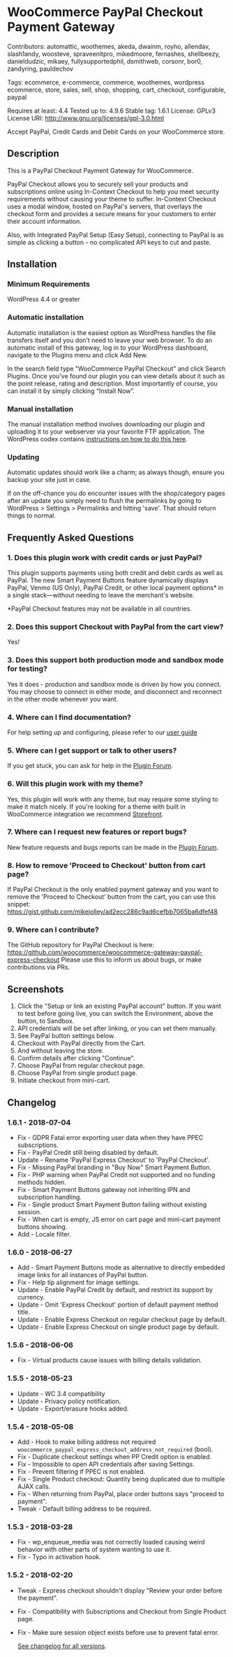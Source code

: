 # WooCommerce PayPal Checkout Payment Gateway
Contributors: automattic, woothemes, akeda, dwainm, royho, allendav, slash1andy, woosteve, spraveenitpro, mikedmoore, fernashes, shellbeezy, danieldudzic, mikaey, fullysupportedphil, dsmithweb, corsonr, bor0, zandyring, pauldechov

Tags: ecommerce, e-commerce, commerce, woothemes, wordpress ecommerce, store, sales, sell, shop, shopping, cart, checkout, configurable, paypal

Requires at least: 4.4
Tested up to: 4.9.6
Stable tag: 1.6.1
License: GPLv3
License URI: http://www.gnu.org/licenses/gpl-3.0.html

Accept PayPal, Credit Cards and Debit Cards on your WooCommerce store.

## Description

This is a PayPal Checkout Payment Gateway for WooCommerce.

PayPal Checkout allows you to securely sell your products and subscriptions online using In-Context Checkout to help you meet security requirements without causing your theme to suffer.  In-Context Checkout uses a modal window, hosted on PayPal's servers, that overlays the checkout form and provides a secure means for your customers to enter their account information.

Also, with Integrated PayPal Setup (Easy Setup), connecting to PayPal is as simple as clicking a button - no complicated API keys to cut and paste.

## Installation

### Minimum Requirements
  WordPress 4.4 or greater

### Automatic installation

Automatic installation is the easiest option as WordPress handles the file transfers itself and you don’t need to leave your web browser. To do an automatic install of this gateway, log in to your WordPress dashboard, navigate to the Plugins menu and click Add New.

In the search field type "WooCommerce PayPal Checkout" and click Search Plugins. Once you’ve found our plugin you can view details about it such as the point release, rating and description. Most importantly of course, you can install it by simply clicking “Install Now”.

### Manual installation

The manual installation method involves downloading our plugin and uploading it to your webserver via your favorite FTP application. The
WordPress codex contains [instructions on how to do this here](http://codex.wordpress.org/Managing_Plugins#Manual_Plugin_Installation).

### Updating 

Automatic updates should work like a charm; as always though, ensure you backup your site just in case.

If on the off-chance you do encounter issues with the shop/category pages after an update you simply need to flush the permalinks by going to WordPress > Settings > Permalinks and hitting 'save'. That should return things to normal.

## Frequently Asked Questions

  ### 1. Does this plugin work with credit cards or just PayPal?
   This plugin supports payments using both credit and debit cards as well as PayPal. The new Smart Payment Buttons feature dynamically    displays PayPal, Venmo (US Only), PayPal Credit, or other local payment options* in a single stack—without needing to leave the merchant's website.
   
   *PayPal Checkout features may not be available in all countries.

  ### 2. Does this support Checkout with PayPal from the cart view?
   Yes!

  ### 3. Does this support both production mode and sandbox mode for testing? 
   Yes it does - production and sandbox mode is driven by how you connect.  You may choose to connect in either mode, and disconnect and reconnect in the other mode whenever you want.
   
  ### 4. Where can I find documentation? 
   For help setting up and configuring, please refer to our [user guide](https://docs.woocommerce.com/document/paypal-express-checkout/)

  ### 5. Where can I get support or talk to other users? 
   If you get stuck, you can ask for help in the [Plugin Forum](https://wordpress.org/support/plugin/woocommerce).
  
  ### 6. Will this plugin work with my theme?
   Yes, this plugin will work with any theme, but may require some styling to make it match nicely. If you're looking for a theme with built in WooCommerce integration we recommend [Storefront](http://www.woothemes.com/storefront/).

  ### 7. Where can I request new features or report bugs? 
   New feature requests and bugs reports can be made in the [Plugin Forum](https://wordpress.org/support/plugin/woocommerce).

  ### 8. How to remove 'Proceed to Checkout' button from cart page? 
   If PayPal Checkout is the only enabled payment gateway and you want to remove the 'Proceed to Checkout' button from the cart, you can use this snippet: https://gist.github.com/mikejolley/ad2ecc286c9ad6cefbb7065ba6dfef48

  ### 9. Where can I contribute? 
   The GitHub repository for PayPal Checkout is here: 
   https://github.com/woocommerce/woocommerce-gateway-paypal-express-checkout
   Please use this to inform us about bugs, or make contributions via PRs.

## Screenshots

1. Click the "Setup or link an existing PayPal account" button. If you want to test before going live, you can switch the Environment, above the button, to Sandbox.
2. API credentials will be set after linking, or you can set them manually.
3. See PayPal button settings below.
4. Checkout with PayPal directly from the Cart.
5. And without leaving the store.
6. Confirm details after clicking "Continue".
7. Choose PayPal from regular checkout page.
8. Choose PayPal from single product page.
9. Initiate checkout from mini-cart.

## Changelog

### 1.6.1 - 2018-07-04
* Fix - GDPR Fatal error exporting user data when they have PPEC subscriptions.
* Fix - PayPal Credit still being disabled by default.
* Update - Rename 'PayPal Express Checkout' to 'PayPal Checkout'.
* Fix - Missing PayPal branding in "Buy Now" Smart Payment Button.
* Fix - PHP warning when PayPal Credit not supported and no funding methods hidden.
* Fix - Smart Payment Buttons gateway not inheriting IPN and subscription handling.
* Fix - Single product Smart Payment Button failing without existing session.
* Fix - When cart is empty, JS error on cart page and mini-cart payment buttons showing.
* Add - Locale filter.

### 1.6.0 - 2018-06-27 
* Add - Smart Payment Buttons mode as alternative to directly embedded image links for all instances of PayPal button.
* Fix - Help tip alignment for image settings.
* Update - Enable PayPal Credit by default, and restrict its support by currency.
* Update - Omit 'Express Checkout' portion of default payment method title.
* Update - Enable Express Checkout on regular checkout page by default.
* Update - Enable Express Checkout on single product page by default.

### 1.5.6 - 2018-06-06 
* Fix    - Virtual products cause issues with billing details validation.

### 1.5.5 - 2018-05-23 
* Update - WC 3.4 compatibility
* Update - Privacy policy notification.
* Update - Export/erasure hooks added.

### 1.5.4 - 2018-05-08 
* Add - Hook to make billing address not required `woocommerce_paypal_express_checkout_address_not_required` (bool).
* Fix - Duplicate checkout settings when PP Credit option is enabled.
* Fix - Impossible to open API credentials after saving Settings.
* Fix - Prevent filtering if PPEC is not enabled.
* Fix - Single Product checkout: Quantity being duplicated due to multiple AJAX calls.
* Fix - When returning from PayPal, place order buttons says "proceed to payment".
* Tweak - Default billing address to be required.

### 1.5.3 - 2018-03-28 
* Fix - wp_enqueue_media was not correctly loaded causing weird behavior with other parts of system wanting to use it.
* Fix - Typo in activation hook.

### 1.5.2 - 2018-02-20 
* Tweak - Express checkout shouldn't display "Review your order before the payment".
* Fix - Compatibility with Subscriptions and Checkout from Single Product page.
* Fix - Make sure session object exists before use to prevent fatal error.

    [See changelog for all versions](https://raw.githubusercontent.com/woocommerce/woocommerce-gateway-paypal-express-checkout/master/changelog.txt).
